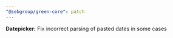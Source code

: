 ```yaml
---
"@sebgroup/green-core": patch
---
```


**Datepicker:** Fix incorrect parsing of pasted dates in some cases
